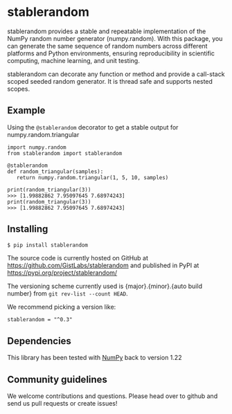 # stablerandom
stablerandom provides a stable and repeatable implementation of 
the NumPy random number generator (numpy.random). With this package, 
you can generate the same sequence of random numbers across different 
platforms and Python environments, ensuring reproducibility 
in scientific computing, machine learning, and unit testing.

stablerandom can decorate any function or method and provide a 
call-stack scoped seeded random generator. It is thread safe and 
supports nested scopes.

## Example
Using the `@stablerandom` decorator to get a stable output for numpy.random.triangular

 ```
import numpy.random
from stablerandom import stablerandom

@stablerandom
def random_triangular(samples):
    return numpy.random.triangular(1, 5, 10, samples)

print(random_triangular(3))
>>> [1.99882862 7.95097645 7.68974243]
print(random_triangular(3))
>>> [1.99882862 7.95097645 7.68974243]
```

## Installing
```bash
$ pip install stablerandom
```
The source code is currently hosted on GitHub at 
https://github.com/GistLabs/stablerandom
and published in PyPI at https://pypi.org/project/stablerandom/ 

The versioning scheme currently used is {major}.{minor}.{auto build number}
from `git rev-list --count HEAD`. 

We recommend picking a version like:

`stablerandom = "^0.3"`

## Dependencies
This library has been tested with [NumPy](https://www.numpy.org) back to version 1.22

## Community guidelines
We welcome contributions and questions. Please head over to github and 
send us pull requests or create issues!
